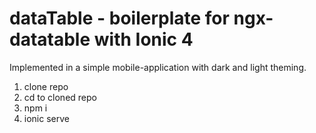 # dataTable - boilerplate for ngx-datatable with Ionic 4

Implemented in a simple mobile-application with dark and light theming. 

1. clone repo
2. cd to cloned repo
3. npm i
4. ionic serve


